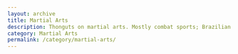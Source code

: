 ```yaml
---
layout: archive
title: Martial Arts
description: Thonguts on martial arts. Mostly combat sports; Brazilian Jiu-Jitsu, MMA, and the like.
category: Martial Arts
permalink: /category/martial-arts/
---
```

